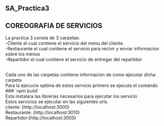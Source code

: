 ## SA_Practica3

## COREOGRAFIA DE SERVICIOS

La practica 3 consta de 3 carpetas:
<br>
-Cliente el cual contiene el servicio del menu del cliente.
<br>
-Restaurante el cual contiene el servicio para recivir y enviar informacion sobre los menus
<br>
-Repartidor el cual contiene el servicio de entregar del repartidor

<br>
Cada uno de las carpetas contiene informacion de como ejecutar dicha carpeta

<br>
Para la ejecucio optima de estos servicio primero se ejecuta el comando
<br>
### `npm build`
<br>
Esta instalara las librerias necesarios para ejecutar los servicio

<br>
Estos servicios se ejecutar en las siguientes urls.
<br>
cliente: (http://localhost:3000)
<br> 
Restaurante: (http://localhost:3010)
<br> 
Repartidor:(http://localhost:3005)
